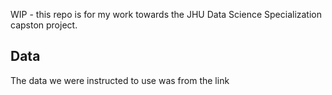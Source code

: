 WIP - this repo is for my work towards the JHU Data Science Specialization capston project.

## Data
The data we were instructed to use was from the link [](https://d396qusza40orc.cloudfront.net/dsscapstone/dataset/Coursera-SwiftKey.zip)
